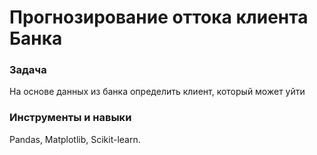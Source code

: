 # Прогнозирование оттока клиента Банка

### Задача
На основе данных из банка определить клиент, который может уйти

### Инструменты и навыки
Pandas, Matplotlib, Scikit-learn.

